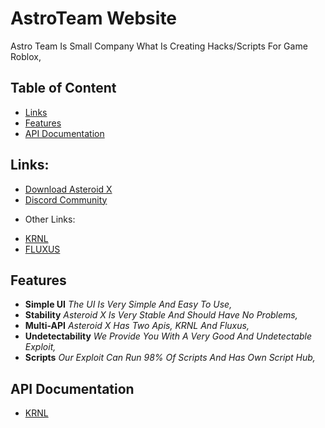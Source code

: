 # AstroTeam Website
Astro Team Is Small Company What Is Creating Hacks/Scripts For Game Roblox,

## Table of Content
- [Links](#Links)
- [Features](#Features)
- [API Documentation](#APIDocs)

<a name="Links"></a>
## Links:
- [Download Asteroid X](https://marcel46509.github.io/astroteam/Download.html)
- [Discord Community](https://dsc.gg/asteroidteam/)
* Other Links:
- [KRNL](https://krnl.place/)
- [FLUXUS](https://fluxteam.net/)

<a name="Features"></a>
## Features

* **Simple UI** *The UI Is Very Simple And Easy To Use,*
* **Stability** *Asteroid X Is Very Stable And Should Have No Problems,*
* **Multi-API** *Asteroid X Has Two Apis, KRNL And Fluxus,*
* **Undetectability** *We Provide You With A Very Good And Undetectable Exploit,*
* **Scripts** *Our Exploit Can Run 98% Of Scripts And Has Own Script Hub,*

<a name="APIDocs"></a>
## API Documentation
- [KRNL](https://krnl.place/predocs.html)
